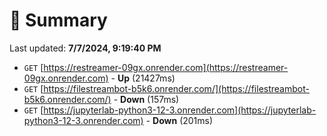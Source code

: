 # 📖 Summary
Last updated: **7/7/2024, 9:19:40 PM**

- `GET` [https://restreamer-09gx.onrender.com](https://restreamer-09gx.onrender.com) - **Up** (21427ms)
- `GET` [https://filestreambot-b5k6.onrender.com/](https://filestreambot-b5k6.onrender.com/) - **Down** (157ms)
- `GET` [https://jupyterlab-python3-12-3.onrender.com](https://jupyterlab-python3-12-3.onrender.com) - **Down** (201ms)

